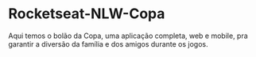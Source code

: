 # Rocketseat-NLW-Copa
 Aqui temos o bolão da Copa, uma aplicação completa, web e mobile, pra garantir a diversão da família e dos amigos durante os jogos.

